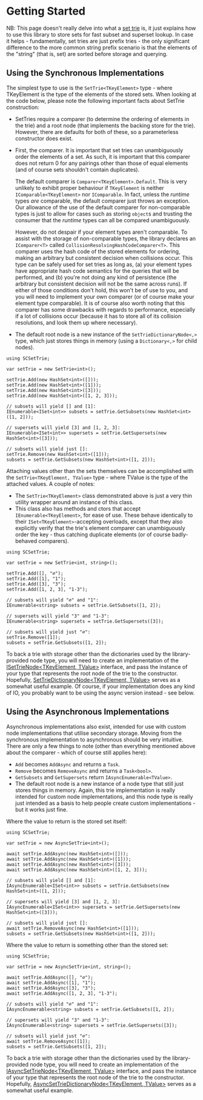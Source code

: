 ﻿# Getting Started

NB: This page doesn't really delve into what a [set trie](https://www.google.com/search?&q=set+trie) is,
it just explains how to use this library to store sets for fast subset and superset lookup. In case it helps -
fundamentally, set tries are just prefix tries - the only significant difference to the more common string 
prefix scenario is that the elements of the "string" (that is, set) are sorted before storage and querying.

## Using the Synchronous Implementations

The simplest type to use is the `SetTrie<TKeyElement>` type - where
TKeyElement is the type of the elements of the stored sets.
When looking at the code below, please note the following important
facts about SetTrie construction:

* SetTries require a comparer (to determine the ordering of elements in the trie)
  and a root node (that implements the backing store for the trie). However, there
  are defaults for both of these, so a parameterless constructor does exist.
* First, the comparer. It is important that set tries can unambiguously order the
  elements of a set. As such, it is important that this comparer does not return 0
  for any pairings other than those of equal elements (and of course sets shouldn't
  contain duplicates).

  The default comparer is `Comparer<TKeyElement>.Default`. This is very unlikely to
  exhibit proper behaviour if `TKeyElement` is neither `IComparable<TKeyElement>` nor
  `IComparable`. In fact, unless the *runtime* types *are* comparable, the default comparer
  just throws an exception. Our allowance of the use of the default comparer for non-comparable
  types is just to allow for cases such as storing `object`s and trusting the consumer
  that the *runtime* types can all be compared unambiguously.
  
  However, do not despair if your element types aren't comparable. To assist with the
  storage of non-comparable types, the library declares an `IComparer<T>` called
  `CollisionResolvingHashCodeComparer<T>`. This comparer uses the hash code of the 
  stored elements for ordering, making an arbitrary but consistent decision when collisions
  occur. This type can be safely used for set tries as long as, (a) your element types
  have appropriate hash code semantics for the queries that will be performed, and (b) 
  you're not doing any kind of persistence (the arbitrary but consistent decision will not
  be the same across runs). If either of those conditions don't hold, this won't be of use
  to you, and you will need to implement your own comparer (or of course make your element
  type comparable). It is of course also worth noting that this comparer has some drawbacks
  with regards to performance, especially if a lot of collisions occur (because it has to
  store all of its collision resolutions, and look them up where necessary).
* The default root node is a new instance of the `SetTrieDictionaryNode<,>` type,
  which just stores things in memory (using a `Dictionary<,>` for child nodes).

```
using SCSetTrie;

var setTrie = new SetTrie<int>();

setTrie.Add(new HashSet<int>([]));
setTrie.Add(new HashSet<int>([1]));
setTrie.Add(new HashSet<int>([3]));
setTrie.Add(new HashSet<int>([1, 2, 3]));

// subsets will yield [] and [1]:
IEnumerable<ISet<int>> subsets = setTrie.GetSubsets(new HashSet<int>([1, 2]));

// supersets will yield [3] and [1, 2, 3]:
IEnumerable<ISet<int>> supersets = setTrie.GetSupersets(new HashSet<int>([3]));

// subsets will yield just []:
setTrie.Remove(new HashSet<int>([1]));
subsets = setTrie.GetSubsets(new HashSet<int>([1, 2]));
```

Attaching values other than the sets themselves can be accomplished with the
`SetTrie<TKeyElement, TValue>` type - where TValue is the type of the attached
values. A couple of notes:
* The `SetTrie<TKeyElement>` class demonstrated above is just a very thin utility
  wrapper around an instance of this class.
* This class also has methods and ctors that accept `IEnumerable<TKeyElement>`,
  for ease of use. These behave identically to their `ISet<TKeyElement>`-accepting
  overloads, except that they also explicitly verify that the trie's element
  comparer can unambiguously order the key - thus catching duplicate elements 
  (or of course badly-behaved comparers).

```
using SCSetTrie;

var setTrie = new SetTrie<int, string>();

setTrie.Add([], "∅");
setTrie.Add([1], "1");
setTrie.Add([3], "3");
setTrie.Add([1, 2, 3], "1-3");

// subsets will yield "∅" and "1":
IEnumerable<string> subsets = setTrie.GetSubsets([1, 2]);

// supersets will yield "3" and "1-3":
IEnumerable<string> supersets = setTrie.GetSupersets([3]);

// subsets will yield just "∅":
setTrie.Remove([1]);
subsets = setTrie.GetSubsets([1, 2]);
```

To back a trie with storage other than the dictionaries used by the library-provided node type, you will need to create an
implementation of the [ISetTrieNode&lt;TKeyElement, TValue&gt;](https://github.com/sdcondon/SCSetTrie/blob/main/src/SCSetTrie/ISetTrieNode%7BTKeyElement%2CTValue%7D.cs)
interface, and pass the instance of your type that represents the root node of the trie to the constructor. Hopefully,
[SetTrieDictionaryNode&lt;TKeyElement, TValue&gt;](https://github.com/sdcondon/SCSetTrie/blob/main/src/SCSetTrie/SetTrieDictionaryNode%7BTKeyElement%2CTValue%7D.cs)
serves as a somewhat useful example. Of course, if your implementation does any kind of IO, you probably want to be using
the async version instead - see below.

## Using the Asynchronous Implementations

Asynchronous implementations also exist, intended for use with custom node
implementations that utilise secondary storage. Moving from the synchronous 
implementation to asynchronous should be very intuitive. There are only a few
things to note (other than everything mentioned above about the comparer - which
of course still applies here):

* `Add` becomes `AddAsync` and returns a `Task`.
* `Remove` becomes `RemoveAsync` and returns a `Task<bool>`.
* `GetSubsets` and `GetSupersets` return `IAsyncEnumerable<TValue>`.
* The default root node is a new instance of a node type that still just stores 
  things in memory. Again, this trie implementation is really intended for
  custom node implementations, and this node type is really just intended as a
  basis to help people create custom implementations - but it works just fine.

Where the value to return is the stored set itself:

```
using SCSetTrie;

var setTrie = new AsyncSetTrie<int>();

await setTrie.AddAsync(new HashSet<int>([]));
await setTrie.AddAsync(new HashSet<int>([1]));
await setTrie.AddAsync(new HashSet<int>([3]));
await setTrie.AddAsync(new HashSet<int>([1, 2, 3]));

// subsets will yield [] and [1]:
IAsyncEnumerable<ISet<int>> subsets = setTrie.GetSubsets(new HashSet<int>([1, 2]));

// supersets will yield [3] and [1, 2, 3]:
IAsyncEnumerable<ISet<int>> supersets = setTrie.GetSupersets(new HashSet<int>([3]));

// subsets will yield just []:
await setTrie.RemoveAsync(new HashSet<int>([1]));
subsets = setTrie.GetSubsets(new HashSet<int>([1, 2]));
```

Where the value to return is something other than the stored set:

```
using SCSetTrie;

var setTrie = new AsyncSetTrie<int, string>();

await setTrie.AddAsync([], "∅");
await setTrie.AddAsync([1], "1");
await setTrie.AddAsync([3], "3");
await setTrie.AddAsync([1, 2, 3], "1-3");

// subsets will yield "∅" and "1":
IAsyncEnumerable<string> subsets = setTrie.GetSubsets([1, 2]);

// supersets will yield "3" and "1-3":
IAsyncEnumerable<string> supersets = setTrie.GetSupersets([3]);

// subsets will yield just "∅":
await setTrie.RemoveAsync([1]);
subsets = setTrie.GetSubsets([1, 2]);
```

To back a trie with storage other than the dictionaries used by the library-provided node type, you will need to create an
implementation of the [IAsyncSetTrieNode&lt;TKeyElement, TValue&gt;](https://github.com/sdcondon/SCSetTrie/blob/main/src/SCSetTrie/IAsyncSetTrieNode%7BTKeyElement%2CTValue%7D.cs)
interface, and pass the instance of your type that represents the root node of the trie to the constructor. Hopefully,
[AsyncSetTrieDictionaryNode&lt;TKeyElement, TValue&gt;](https://github.com/sdcondon/SCSetTrie/blob/main/src/SCSetTrie/AsyncSetTrieDictionaryNode%7BTKeyElement%2CTValue%7D.cs)
serves as a somewhat useful example.
